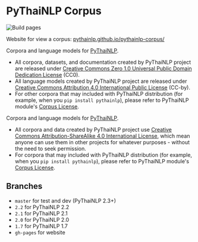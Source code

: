 # PyThaiNLP Corpus
![Build pages](https://github.com/PyThaiNLP/pythainlp-corpus/workflows/Build%20pages/badge.svg)

Website for view a corpus: [pythainlp.github.io/pythainlp-corpus/](https://pythainlp.github.io/pythainlp-corpus/)

Corpora and language models for [PyThaiNLP](https://github.com//PyThaiNLP/pythainlp).

- All corpora, datasets, and documentation created by PyThaiNLP project are released under [Creative Commons Zero 1.0 Universal Public Domain Dedication License](https://creativecommons.org/publicdomain/zero/1.0/) (CC0).
- All language models created by PyThaiNLP project are released under [Creative Commons Attribution 4.0 International Public License](https://creativecommons.org/licenses/by/4.0/) (CC-by).
- For other corpora that may included with PyThaiNLP distribution (for example, when you `pip install pythainlp`), please refer to PyThaiNLP module's [Corpus License](https://github.com/PyThaiNLP/pythainlp/blob/dev/pythainlp/corpus/corpus_license.md).

Corpora and language models for [PyThaiNLP](https://github.com//PyThaiNLP/pythainlp).

- All corpora and data created by PyThaiNLP project use [Creative Commons Attribution-ShareAlike 4.0 International License](https://creativecommons.org/licenses/by-sa/4.0/), which mean anyone can use them in other projects for whatever purposes - without the need to seek permission.
- For corpora that may included with PyThaiNLP distribution (for example, when you `pip install pythainlp`), please refer to PyThaiNLP module's [Corpus License](https://github.com/PyThaiNLP/pythainlp/blob/dev/pythainlp/corpus/corpus_license.md).

## Branches

- `master` for test and dev (PyThaiNLP 2.3+)
- `2.2` for PyThaiNLP 2.2
- `2.1` for PyThaiNLP 2.1
- `2.0` for PyThaiNLP 2.0
- `1.7` for PyThaiNLP 1.7
- `gh-pages` for website
